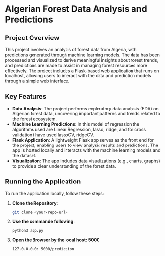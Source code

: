 # Algerian Forest Data Analysis and Predictions

## Project Overview

This project involves an analysis of forest data from Algeria, with predictions generated through machine learning models. The data has been processed and visualized to derive meaningful insights about forest trends, and predictions are made to assist in managing forest resources more effectively. The project includes a Flask-based web application that runs on localhost, allowing users to interact with the data and prediction models through a simple web interface.

## Key Features

- **Data Analysis**: The project performs exploratory data analysis (EDA) on Algerian forest data, uncovering important patterns and trends related to the forest ecosystem.
- **Machine Learning Predictions**: In this model of regression the algorithms used are Linear Regression, lasso, ridge, and for cross validation i have used lassoCV, ridgeCV.
- **Flask Application**: A lightweight Flask app serves as the front end for the project, enabling users to view analysis results and predictions. The app is hosted locally and interacts with the machine learning models and the dataset.
- **Visualization**: The app includes data visualizations (e.g., charts, graphs) to provide a clear understanding of the forest data.

## Running the Application

To run the application locally, follow these steps:

1. **Clone the Repository**:
   ```bash
   git clone <your-repo-url>
   ```
2. **Use the commande following**:

   ```cmd
   python3 app.py

   ```

3. **Open the Browser by the local host: 5000**
   ```brower
   127.0.0.0.0: 5000/prediction
   ```
